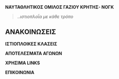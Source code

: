**ΝΑΥΤΑΘΛΗΤΙΚΟΣ ΟΜΙΛΟΣ ΓΑΖΙΟΥ ΚΡΗΤΗΣ- ΝΟΓΚ**
>_..ιστιοπλοΐα με κάθε τρόπο_
## **ΑΝΑΚΟΙΝΩΣΕΙΣ**
**ΙΣΤΙΟΠΛΟΙΚΕΣ ΚΛΑΣΕΙΣ**   

**ΑΠΟΤΕΛΕΣΜΑΤΑ ΑΓΩΝΩΝ**  

**ΧΡΗΣΙΜΑ LINKS**  

**ΕΠΙΚΟΙΝΩΝΙΑ**








